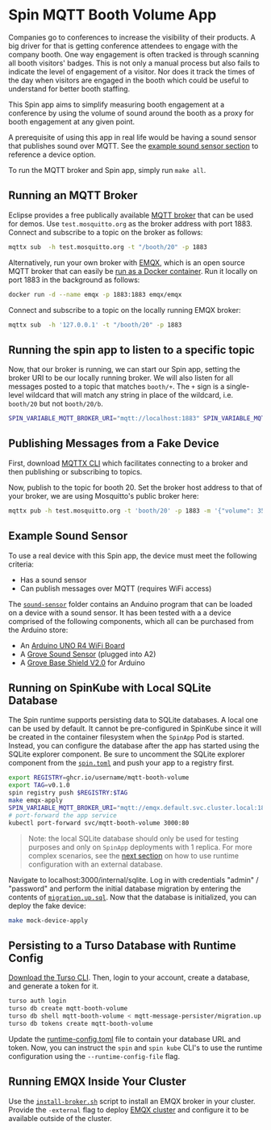 # Spin MQTT Booth Volume App

Companies go to conferences to increase the visibility of their products. A big driver for that is getting conference attendees to engage with the company booth. One way engagement is often tracked is through scanning all booth visitors' badges. This is not only a manual process but also fails to indicate the level of engagement of a visitor. Nor does it track the times of the day when visitors are engaged in the booth which could be useful to understand for better booth staffing.

This Spin app aims to simplify measuring booth engagement at a conference by using the volume of sound around the booth as a proxy for booth engagement at any given point.

A prerequisite of using this app in real life would be having a sound sensor that publishes sound over MQTT. See the [example sound sensor section](##Example-Sound-Sensor) to reference a device option.

To run the MQTT broker and Spin app, simply run `make all`.

## Running an MQTT Broker

Eclipse provides a free publically available [MQTT broker](https://test.mosquitto.org/) that can be used for demos. Use `test.mosquitto.org` as the broker address with port 1883. Connect and subscribe to a topic on the broker as follows:

```sh
mqttx sub  -h test.mosquitto.org -t "/booth/20" -p 1883
```

Alternatively, run your own broker with [EMQX](https://github.com/emqx/emqx), which is an open source MQTT broker that can easily be [run as a Docker container](https://mqttx.app/docs/get-started). Run it locally on port 1883 in the background as follows:

```sh
docker run -d --name emqx -p 1883:1883 emqx/emqx
```

Connect and subscribe to a topic on the locally running EMQX broker:
```sh
mqttx sub  -h '127.0.0.1' -t "/booth/20" -p 1883
```

## Running the spin app to listen to a specific topic

Now, that our broker is running, we can start our Spin app, setting the broker URI to be our locally running broker. We will also listen for all messages posted to a topic that matches `booth/+`. The `+` sign is a single-level wildcard that will match any string in place of the wildcard, i.e. `booth/20` but not `booth/20/b`.

```sh
SPIN_VARIABLE_MQTT_BROKER_URI="mqtt://localhost:1883" SPIN_VARIABLE_MQTT_TOPIC="booth/+" spin build --up --sqlite @mqtt-message-persister/migration.up.sql
```

## Publishing Messages from a Fake Device

First, download [MQTTX CLI](https://github.com/emqx/MQTTX/tree/main/cli) which facilitates connecting to a broker and then publishing or subscribing to topics.

Now, publish to the topic for booth 20. Set the broker host address to that of your broker, we are using Mosquitto's public broker here:

```sh
mqttx pub -h test.mosquitto.org -t 'booth/20' -p 1883 -m '{"volume": 350}'
```

## Example Sound Sensor

To use a real device with this Spin app, the device must meet the following criteria:

- Has a sound sensor
- Can publish messages over MQTT (requires WiFi access)

The [`sound-sensor`](./sound-sensor/mqttsound) folder contains an Anduino program that can be loaded on a device with a sound sensor. It has been tested with a a device comprised of the following components, which all can be purchased from the Arduino store:

- An [Arduino UNO R4 WiFi Board](https://store-usa.arduino.cc/products/uno-r4-wifi?variant=42871580917967)
- A [Grove Sound Sensor](https://store-usa.arduino.cc/products/grove-sound-sensor?variant=39277290488015) (plugged into A2)
- A [Grove Base Shield V2.0](https://store-usa.arduino.cc/products/grove-base-shield-v2-0-for-arduino?variant=39557870682319) for Arduino

## Running on SpinKube with Local SQLite Database

The Spin runtime supports persisting data to SQLite databases. A local one can be used by default.
It cannot be pre-configured in SpinKube since it will be created in the container filesystem when
the `SpinApp` Pod is started. Instead, you can configure the database after the app has started
using the SQLite explorer component. Be sure to uncomment the SQLite explorer component from the
[`spin.toml`](./spin.toml) and push your app to a registry first.

```sh
export REGISTRY=ghcr.io/username/mqtt-booth-volume
export TAG=v0.1.0
spin registry push $REGISTRY:$TAG
make emqx-apply
SPIN_VARIABLE_MQTT_BROKER_URI="mqtt://emqx.default.svc.cluster.local:1883" make app-apply
# port-forward the app service
kubectl port-forward svc/mqtt-booth-volume 3000:80
```

> Note: the local SQLite database should only be used for testing purposes and only on `SpinApp`
> deployments with 1 replica. For more complex scenarios, see the [next
> section](#persisting-to-a-turso-database-with-runtime-config) on how to use runtime configuration
> with an external database.

Navigate to localhost:3000/internal/sqlite. Log in with credentials "admin" / "password" and perform
the initial database migration by entering the contents of
[`migration.up.sql`](./mqtt-message-persister/migration.up.sql). Now that the database is
initialized, you can deploy the fake device:

```sh
make mock-device-apply
```

## Persisting to a Turso Database with Runtime Config

[Download the Turso CLI](https://github.com/tursodatabase/turso-cli). Then, login to your account, create a database, and generate a token for it.

```sh
turso auth login
turso db create mqtt-booth-volume
turso db shell mqtt-booth-volume < mqtt-message-persister/migration.up.sql
turso db tokens create mqtt-booth-volume
```

Update the [runtime-config.toml](./spinkube/runtime-config.toml) file to contain your database URL and token. Now, you can instruct the `spin` and `spin kube` CLI's to use the runtime configuration using the `--runtime-config-file` flag.

## Running EMQX Inside Your Cluster

Use the [`install-broker.sh`](./spinkube/broker-configuration/install-broker.sh) script to install an EMQX broker in your cluster. Provide the `-external` flag to deploy [EMQX cluster](https://docs.emqx.com/en/emqx-operator/latest/deployment/on-azure-aks.html#apps.emqx.io/v2beta1) and configure it to be available outside of the cluster.
